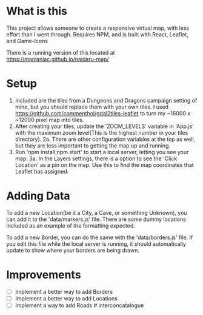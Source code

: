 # What is this

This project allows someone to create a responsive virtual map, with less effort than I went through. Requires NPM, and is built with React, Leaflet, and Game-Icons

There is a running version of this located at https://manianiac.github.io/naidaru-map/

# Setup

1. Included are the tiles from a Dungeons and Dragons campaign setting of mine, but you should replace them with your own tiles. I used https://github.com/commenthol/gdal2tiles-leaflet to turn my \~16000 x \~12000 pixel map into tiles.
2. After creating your tiles, update the 'ZOOM_LEVELS' variable in 'App.js' with the maximum zoom level(This is the highest number in your tiles directory).
   2a. There are other configuration variables at the top as well, but they are less important to getting the map up and running.
3. Run 'npm install;npm start' to start a local server, letting you see your map.
   3a. In the Layers settings, there is a option to see the 'Click Location' as a pin on the map. Use this to find the map coordinates that Leaflet has assigned.

# Adding Data

To add a new Location(be it a City, a Cave, or something Unknown), you can add it to the 'data/markers.js' file. There are some dummy locations included as an example of the formatting expected.

To add a new Border, you can do the same with the 'data/borders.js' file. If you edit this file while the local server is running, it should automatically update to show where your borders are being drawn.

# Improvements

- [ ] Implement a better way to add Borders
- [ ] Implement a better way to add Locations
- [ ] Implement a way to add Roads
#   i n t e r c o n c a t a l o g u e  
 